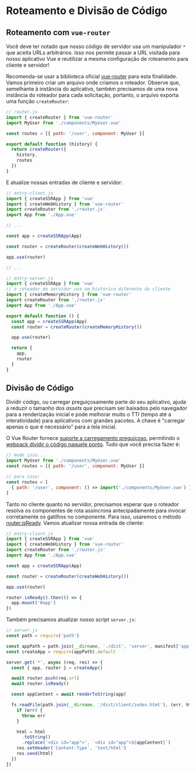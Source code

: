 # Roteamento e Divisão de Código

## Roteamento com `vue-router`

Você deve ter notado que nosso código de servidor usa um manipulador `*` que aceita URLs arbitrários. Isso nos permite passar a URL visitada para nosso aplicativo Vue e reutilizar a mesma configuração de roteamento para cliente e servidor!

Recomenda-se usar a biblioteca oficial [vue-router](https://github.com/vuejs/vue-router-next) para esta finalidade. Vamos primeiro criar um arquivo onde criamos o roteador. Observe que, semelhante à instância do aplicativo, também precisamos de uma nova instância do roteador para cada solicitação, portanto, o arquivo exporta uma função `createRouter`:

```js
// router.js
import { createRouter } from 'vue-router'
import MyUser from './components/MyUser.vue'

const routes = [{ path: '/user', component: MyUser }]

export default function (history) {
  return createRouter({
    history,
    routes
  })
}
```

E atualize nossas entradas de cliente e servidor:

```js
// entry-client.js
import { createSSRApp } from 'vue'
import { createWebHistory } from 'vue-router'
import createRouter from './router.js'
import App from './App.vue'

// ...

const app = createSSRApp(App)

const router = createRouter(createWebHistory())

app.use(router)

// ...
```

```js
// entry-server.js
import { createSSRApp } from 'vue'
// o roteador do servidor usa um histórico diferente do cliente
import { createMemoryHistory } from 'vue-router'
import createRouter from './router.js'
import App from './App.vue'

export default function () {
  const app = createSSRApp(App)
  const router = createRouter(createMemoryHistory())

  app.use(router)

  return {
    app,
    router
  }
}
```

## Divisão de Código

Dividir código, ou carregar preguiçosamente parte do seu aplicativo, ajuda a reduzir o tamanho dos _assets_ que precisam ser baixados pelo navegador para a renderização inicial e pode melhorar muito o TTI (tempo até a interatividade) para aplicativos com grandes pacotes. A chave é "carregar apenas o que é necessário" para a tela inicial.

O Vue Router fornece [suporte a carregamento preguiçoso](https://next.router.vuejs.org/guide/advanced/lazy-loading.html), permitindo o [webpack dividir o código naquele ponto](https://webpack.js.org/guides/code-splitting-async/). Tudo que você precisa fazer é:

```js
// mude isso...
import MyUser from './components/MyUser.vue'
const routes = [{ path: '/user', component: MyUser }]

// para isso:
const routes = [
  { path: '/user', component: () => import('./components/MyUser.vue') }
]
```

Tanto no cliente quanto no servidor, precisamos esperar que o roteador resolva os componentes de rota assíncrona antecipadamente para invocar corretamente os gatilhos no componente. Para isso, usaremos o método [router.isReady](https://next.router.vuejs.org/api/#isready). Vamos atualizar nossa entrada de cliente:

```js
// entry-client.js
import { createSSRApp } from 'vue'
import { createWebHistory } from 'vue-router'
import createRouter from './router.js'
import App from './App.vue'

const app = createSSRApp(App)

const router = createRouter(createWebHistory())

app.use(router)

router.isReady().then(() => {
  app.mount('#app')
})
```

Também precisamos atualizar nosso script `server.js`:

```js
// server.js
const path = require('path')

const appPath = path.join(__dirname, './dist', 'server', manifest['app.js'])
const createApp = require(appPath).default

server.get('*', async (req, res) => {
  const { app, router } = createApp()

  await router.push(req.url)
  await router.isReady()

  const appContent = await renderToString(app)

  fs.readFile(path.join(__dirname, '/dist/client/index.html'), (err, html) => {
    if (err) {
      throw err
    }

    html = html
      .toString()
      .replace('<div id="app">', `<div id="app">${appContent}`)
    res.setHeader('Content-Type', 'text/html')
    res.send(html)
  })
})
```
